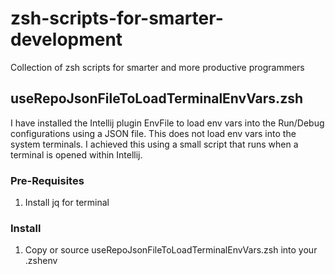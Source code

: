 # zsh-scripts-for-smarter-development
Collection of zsh scripts for smarter and more productive programmers

## useRepoJsonFileToLoadTerminalEnvVars.zsh
I have installed the Intellij plugin EnvFile to load env vars into the Run/Debug configurations using a JSON file. 
This does not load env vars into the system terminals. I achieved this using a small script that runs when a terminal is opened within Intellij.

### Pre-Requisites
1. Install jq for terminal

### Install
1. Copy or source useRepoJsonFileToLoadTerminalEnvVars.zsh into your .zshenv
